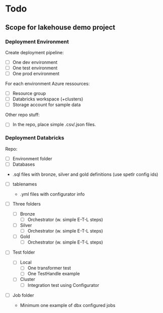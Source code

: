 # Todo

## Scope for lakehouse demo project


### Deployment Environment
Create deployment pipeline:
* [ ] One dev environment
* [ ] One test environment
* [ ] One prod environment

For each environment Azure ressources:
* [ ] Resource group
* [ ] Databricks workspace (+clusters)
* [ ] Storage account for sample data

Other repo stuff:
* [ ]  In the repo, place simple .csv/.json files.

### Deployment Databricks
Repo:
* [ ] Environment folder
 * [ ] Databases
  * .sql files with bronze, silver and gold definitions (use spetlr config ids) 
 * [ ] tablenames
   * .yml files with configurator info    

* [ ] Three folders
  * [ ] Bronze
    * [ ] Orchestrator (w. simple E-T-L steps)
  * [ ] Silver
    * [ ] Orchestrator (w. simple E-T-L steps)
  * [ ] Gold
    * [ ] Orchestrator (w. simple E-T-L steps)
* [ ] Test folder
  * [ ] Local
    * [ ] One transformer test
    * [ ] One TestHandle example
  * [ ] Cluster
    * [ ] Integration test using Configurator
* [ ] Job folder
  * Minimum one example of dbx configured jobs
